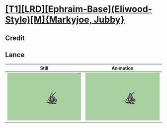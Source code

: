 # [\[T1\]\[LRD\]\[Ephraim-Base\]\(Eliwood-Style\)\[M\]{Markyjoe, Jubby}](../)

## Credit


	
## Lance

| Still | Animation |
| :---: | :-------: |
| ![Lance still](./Lance_000.png) | ![Lance animation](./Lance.gif) |
